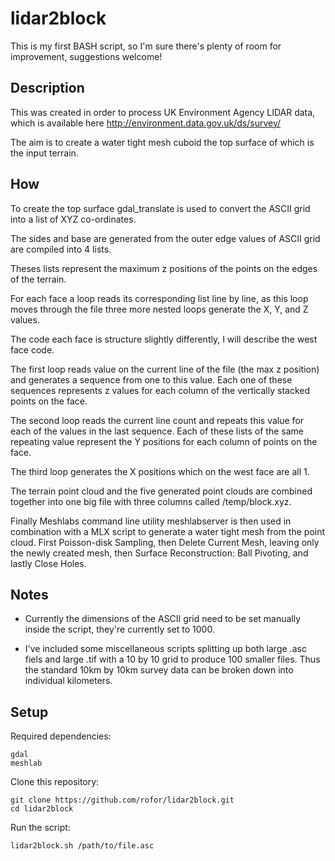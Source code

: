 

# lidar2block

This is my first BASH script, so I'm sure there's plenty of room for improvement, suggestions welcome!

## Description

This was created in order to process UK Environment Agency LIDAR data, which is available here http://environment.data.gov.uk/ds/survey/

The aim is to create a water tight mesh cuboid the top surface of which is the input terrain.

## How

To create the top surface gdal_translate is used to convert the ASCII grid into a list of XYZ co-ordinates.

The sides and base are generated from the outer edge values of ASCII grid are compiled into 4 lists.

Theses lists represent the maximum z positions of the points on the edges of the terrain.

For each face a loop reads its corresponding list line by line, as this loop moves through the file three more nested loops generate the X, Y, and Z values.

The code each face is structure slightly differently, I will describe the west face code.

The first loop reads value on the current line of the file (the max z position) and generates a sequence from one to this value. Each one of these sequences represents z values for each column of the vertically stacked points on the face.

The second loop reads the current line count and repeats this value for each of the values in the last sequence. Each of these lists of the same repeating value represent the Y positions for each column of points on the face.

The third loop generates the X positions which on the west face are all 1.

The terrain point cloud and the five generated point clouds are combined together into one big file with three columns called /temp/block.xyz.

Finally Meshlabs command line utility meshlabserver is then used in combination with a MLX script to generate a water tight mesh from the point cloud. First Poisson-disk Sampling, then Delete Current Mesh, leaving only the newly created mesh, then Surface Reconstruction: Ball Pivoting, and lastly Close Holes.

## Notes

* Currently the dimensions of the ASCII grid need to be set manually inside the script, they're currently set to 1000.

* I've included some miscellaneous scripts splitting up both large .asc fiels and large .tif with a 10 by 10 grid to produce 100 smaller files. Thus the standard 10km by 10km survey data can be broken down into individual kilometers.

## Setup

Required dependencies:

    gdal
    meshlab

Clone this repository:

    git clone https://github.com/rofor/lidar2block.git
    cd lidar2block

Run the script:

    lidar2block.sh /path/to/file.asc
